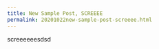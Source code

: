 ```yaml
---
title: New Sample Post, SCREEEE
permalink: 20201022new-sample-post-screeee.html
---
```


screeeeeesdsd
